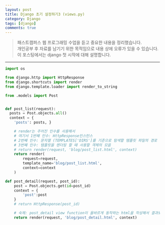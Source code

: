 ```yaml
---
layout: post
title: Django 초기 설정하기3 (views.py)
category: Django
tags: [django]
comments: true
---
```


> 패스트캠퍼스 웹 프로그래밍 수업을 듣고 중요한 내용을 정리했습니다.     
개인공부 후 자료를 남기기 위한 목적임으로 내용 상에 오류가 있을 수 있습니다.      
> 이 포스팅에서는 django 첫 시작에 대해 설명합니다.

<hr>

```python
import os

from django.http import HttpResponse
from django.shortcuts import render
from django.template.loader import render_to_string

from .models import Post


def post_list(request):
  posts = Post.objects.all()
  context = {
    'posts': posts, }

    # render는 주어진 인수를 사용해서
    # 여기서 1번째 인수: HttpResponse인스턴스
    # 2번째 인수: 문자열 (TEMPLATES['DIRS']를 기준으로 탐색할 템플릿 파일의 경로
    # 3번째 인수: 템플릿을 렌더링 할 때 사용할 객체의 모음
    # return render(request, 'blog/post_list.html', context)
    return render(
        request=request,
        template_name='blog/post_list.html',
        context=context
    )

```

```python
def post_detail(request, post_id):
    post = Post.objects.get(id=post_id)
    context = {
        'post':post
    }
    # return HttpResponse(post_id)

    # 숙제: post_detail view function이 올바르게 동작하는 html을 작성해서 결과보기
    return render(request, 'blog/post_detail.html', context)
```
